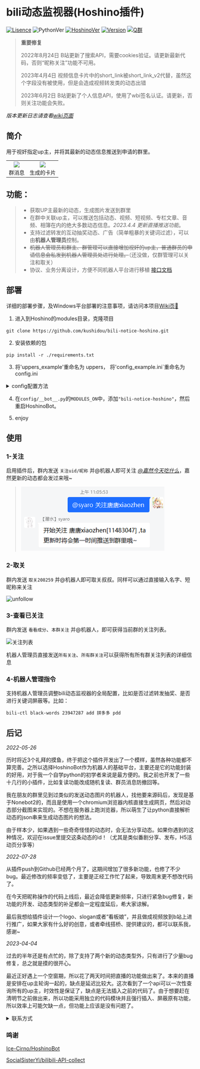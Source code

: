 # bili动态监视器(Hoshino插件)

[![Lisence](https://img.shields.io/github/license/kushidou/bili-notice-hoshino)]((LICENSE))
![PythonVer](https://img.shields.io/badge/python-3.8+-blue)
[![HoshinoVer](https://img.shields.io/badge/Hoshino-v2.0.0%2B-green)](https://github.com/Ice-Cirno/HoshinoBot)
[![Version](https://img.shields.io/badge/Beta-v0.b.8.x-lightgrey)](https://github.com/kushidou/bili-notice-hoshino)
[![Q群](https://img.shields.io/badge/QQ%E7%BE%A4-655742099-yellow)](https://jq.qq.com/?_wv=1027&k=CXGsKj1P)

> __重要修复__
> 
> 2022年8月24日 B站更新了搜索API，需要cookies验证。请更新最新代码，否则“昵称关注”功能不可用。
>
> 2023年4月4日 视频信息卡片中的short_link被short_link_v2代替，虽然这个字段没有被使用，但是会造成视频转发类的动态出错
>
> 2023年6月2日 B站更新了个人信息API，使用了wbi签名认证。请更新，否则关注功能会失败。

*版本更新日志请查看[wiki页面](https://github.com/kushidou/bili-notice-hoshino/wiki/%E6%9B%B4%E6%96%B0%E6%97%A5%E5%BF%97)*

## 简介

用于视奸指定up主，并将其最新的动态信息推送到申请的群里。

<table rules="none" align="center">
	<tr>
		<td>
			<center>
				<img src="./res/pic_markdown/效果图.png" width="100%" />
				<br/>
				<font>群消息</font>
			</center>
		</td>
		<td>
			<center>
				<img src="./res/pic_markdown/生成图.png" width="80%" />
				<br/>
				<font>生成的卡片</font>
			</center>
		</td>
	</tr>
</table>


## 功能：

> - 获取UP主最新的动态，生成图片发送到群里
> - 在群中关联up主，可以推送包括动态、视频、短视频、专栏文章、音频、相簿在内的绝大多数动态信息。*2023.4.4 更新直播推送功能*。
> - 支持过滤转发的互动抽奖动态、广告（简单粗暴的关键词过滤），可以由**机器人管理员**控制。
> - ~~机器人管理员和群主、群管理可以直接增加视奸的up主，普通群员的申请信息会私发到机器人管理员处进行处理。~~（还没做，仅群管理可以关注和取关）
> - 协议、业务分离设计，方便不同机器人平台进行移植 [接口文档](./api.md)



## 部署

详细的部署步骤，及Windows平台部署的注意事项，请访问本项目[Wiki页📕](https://github.com/kushidou/bili-notice-hoshino/wiki/%E9%83%A8%E7%BD%B2%E6%8F%92%E4%BB%B6)

1. 进入到Hoshino的modules目录，克隆项目

`git clone https://github.com/kushidou/bili-notice-hoshino.git`

2. 安装依赖的包

`pip install -r ./requirements.txt `

3. 将'uppers_example'重命名为 uppers， 将'config_example.ini`重命名为 config.ini

<details>
  <summary>config配置方法</summary>
<a herf="https://github.com/kushidou/bili-notice-hoshino/wiki/config%E9%85%8D%E7%BD%AE">config配置-wiki</a>
[config配置-wiki](https://github.com/kushidou/bili-notice-hoshino/wiki/config%E9%85%8D%E7%BD%AE)
</details>


4. 在`config/__bot__.py`的`MODULES_ON`中，添加`"bili-notice-hoshino"`，然后重启HoshinoBot。

5. enjoy

## 使用

### 1-关注

启用插件后，群内发送  `关注uid/昵称`  并@机器人即可关注 _[@嘉然今天吃什么](https://space.bilibili.com/672328094)_，嘉然更新的动态都会发过来哦~

> ![follow_by_nick](./res/pic_markdown/follow_by_nick.png)

### 2-取关

群内发送  `取关208259`   并@机器人即可取关叔叔。同样可以通过直接输入名字、短昵称来关注

![unfollow](./res/pic_markdown/dynamic_unfollow.png)

### 3-查看已关注

群内发送 `看看成分`、`本群关注` 并@机器人，即可获得当前群的关注列表。

![关注列表](./res/pic_markdown/follow_list.png)

机器人管理员直接发送`所有关注`、`所有群关注`可以获得所有所有群关注列表的详细信息


### 4-机器人管理指令

支持机器人管理员调整bili动态监视器的全局配置，比如是否过滤转发抽奖、是否进行关键词屏蔽等。比如：

`bili-ctl black-words 23947287 add 拼多多 pdd`

## 后记

*2022-05-26*

历时将近3个礼拜的摸鱼，终于把这个插件开发出了一个模样，虽然各种功能都不算完善。之所以选择HoshinoBot作为机器人的基础平台，主要还是它的功能封装的好用，对于我一个自学python的初学者来说是最方便的。我之前也开发了一些十几行的小插件，比如复读功能改成随机复读、群员消息防撤回等。

我在朋友的群里见到过类似的发送动态图片的机器人，找他要来源码后，发现是基于Nonebot2的，而且是使用一个chromium浏览器内核直接生成网页，然后对动态部分截图来实现的。不想在服务器上跑浏览器，所以萌生了让python直接解析动态的json串来生成动态图片的想法。

由于样本少，如果遇到一些奇奇怪怪的动态时，会无法分享动态。如果你遇到的这种情况，欢迎在issue里提交这条动态的id！（尤其是类似番剧分享、发布，H5活动页分享等）

*2022-07-28*

从插件push到Github已经两个月了，这期间增加了很多新功能，也修了不少bug。最近修改的频率变低了，主要是正经工作忙了起来，导致周末更不想改代码了。

在今天把昵称操作的代码上线后，最近会降低更新频率，只进行紧急bug修复，新功能的开发、动态类型的补足都会一定程度延后，希大家谅解。

最后我想给插件设计一个logo、slogan或者“看板娘”，并且做成视频放到b站上进行推广，如果大家有什么好的创意，或者牵线搭桥、提供建议的，都可以联系我，感谢~

*2023-04-04*

过去的半年还是有点忙的，除了支持了两个新的动态类型外，只有进行了少量bug修复，总之就是摸的很开心。

最近正好遇上一个空窗期，所以花了两天时间把直播的功能做出来了。本来的直播是安排在up主轮询一起的，缺点是延迟比较大。这次看到了一个api可以一次性查询所有的up主，时效性是保证了，缺点是无法插入之前的代码了。由于想要赶在清明节之前做出来，所以功能采用独立的代码模块并且强行插入、屏蔽原有功能，所以效率上可能欠缺一点，但功能上应该是没有问题了。

<details>a
    <summary>联系方式</summary>

> 1. 邮箱 small09@qq.com
> 
> 2. QQ群 655742099
> 
> 3. B站私信 唐唐xiaozhen
>

</details>

### 鸣谢

[Ice-Cirno/HoshinoBot](https://github.com/Ice-Cirno/HoshinoBot)

[SocialSisterYi/bilibili-API-collect](https://github.com/SocialSisterYi/bilibili-API-collect)

